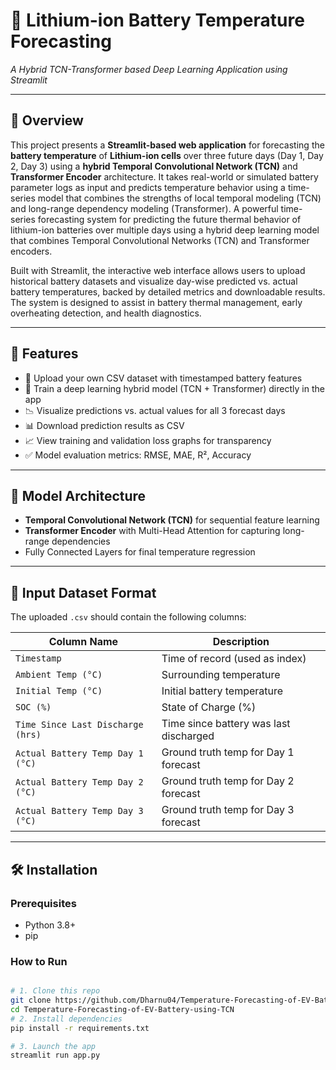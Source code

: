 # 🔋 Lithium-ion Battery Temperature Forecasting  
*A Hybrid TCN-Transformer based Deep Learning Application using Streamlit*

---

## 📌 Overview

This project presents a **Streamlit-based web application** for forecasting the **battery temperature** of **Lithium-ion cells** over three future days (Day 1, Day 2, Day 3) using a **hybrid Temporal Convolutional Network (TCN)** and **Transformer Encoder** architecture. It takes real-world or simulated battery parameter logs as input and predicts temperature behavior using a time-series model that combines the strengths of local temporal modeling (TCN) and long-range dependency modeling (Transformer). A powerful time-series forecasting system for predicting the future thermal behavior of lithium-ion batteries over multiple days using a hybrid deep learning model that combines Temporal Convolutional Networks (TCN) and Transformer encoders. 

Built with Streamlit, the interactive web interface allows users to upload historical battery datasets and visualize day-wise predicted vs. actual battery temperatures, backed by detailed metrics and downloadable results. The system is designed to assist in battery thermal management, early overheating detection, and health diagnostics.

---

## 🚀 Features

- 📁 Upload your own CSV dataset with timestamped battery features  
- 🤖 Train a deep learning hybrid model (TCN + Transformer) directly in the app  
- 📉 Visualize predictions vs. actual values for all 3 forecast days  
- 📊 Download prediction results as CSV  
- 📈 View training and validation loss graphs for transparency  
- ✅ Model evaluation metrics: RMSE, MAE, R², Accuracy  

---

## 🧠 Model Architecture

- **Temporal Convolutional Network (TCN)** for sequential feature learning  
- **Transformer Encoder** with Multi-Head Attention for capturing long-range dependencies  
- Fully Connected Layers for final temperature regression

---

## 📂 Input Dataset Format

The uploaded `.csv` should contain the following columns:

| Column Name                          | Description                                   |
|-------------------------------------|-----------------------------------------------|
| `Timestamp`                         | Time of record (used as index)                |
| `Ambient Temp (°C)`                 | Surrounding temperature                       |
| `Initial Temp (°C)`                 | Initial battery temperature                   |
| `SOC (%)`                           | State of Charge (%)                           |
| `Time Since Last Discharge (hrs)`   | Time since battery was last discharged        |
| `Actual Battery Temp Day 1 (°C)`    | Ground truth temp for Day 1 forecast          |
| `Actual Battery Temp Day 2 (°C)`    | Ground truth temp for Day 2 forecast          |
| `Actual Battery Temp Day 3 (°C)`    | Ground truth temp for Day 3 forecast          |

---

## 🛠 Installation

### Prerequisites

- Python 3.8+
- pip

### How to Run

```bash

# 1. Clone this repo
git clone https://github.com/Dharnu04/Temperature-Forecasting-of-EV-Battery-using-TCN.git
cd Temperature-Forecasting-of-EV-Battery-using-TCN
# 2. Install dependencies
pip install -r requirements.txt

# 3. Launch the app
streamlit run app.py
